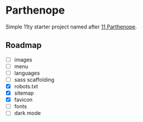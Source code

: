 # Parthenope
Simple 11ty starter project named after [11 Parthenope](https://en.wikipedia.org/wiki/11_Parthenope).

## Roadmap
- [ ] images
- [ ] menu
- [ ] languages
- [ ] sass scaffolding
- [x] robots.txt
- [x] sitemap
- [x] favicon
- [ ] fonts
- [ ] dark mode
